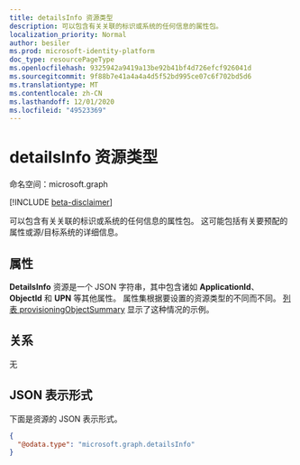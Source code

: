 ```yaml
---
title: detailsInfo 资源类型
description: 可以包含有关关联的标识或系统的任何信息的属性包。
localization_priority: Normal
author: besiler
ms.prod: microsoft-identity-platform
doc_type: resourcePageType
ms.openlocfilehash: 9325942a9419a13be92b41bf4d726efcf926041d
ms.sourcegitcommit: 9f88b7e41a4a4a4d5f52bd995ce07c6f702bd5d6
ms.translationtype: MT
ms.contentlocale: zh-CN
ms.lasthandoff: 12/01/2020
ms.locfileid: "49523369"
---
```

# <a name="detailsinfo-resource-type"></a>detailsInfo 资源类型

命名空间：microsoft.graph

[!INCLUDE [beta-disclaimer](../../includes/beta-disclaimer.md)]

可以包含有关关联的标识或系统的任何信息的属性包。 这可能包括有关要预配的属性或源/目标系统的详细信息。

## <a name="properties"></a>属性
**DetailsInfo** 资源是一个 JSON 字符串，其中包含诸如 **ApplicationId**、 **ObjectId** 和 **UPN** 等其他属性。 属性集根据要设置的资源类型的不同而不同。 [列表 provisioningObjectSummary](../api/provisioningobjectsummary-list.md) 显示了这种情况的示例。

## <a name="relationships"></a>关系
无
## <a name="json-representation"></a>JSON 表示形式
下面是资源的 JSON 表示形式。
<!--{
  "blockType": "resource",
  "@odata.type": "microsoft.graph.detailsInfo",
  "openType": true,
 "optionalProperties": [
 
 ],
}-->
``` json
{
  "@odata.type": "microsoft.graph.detailsInfo"
}
```


